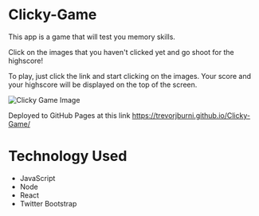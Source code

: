 # Clicky-Game

This app is a game that will test you memory skills. 

Click on the images that you haven't clicked yet and go shoot for the highscore!

To play, just click the link and start clicking on the images. Your score and your highscore will be displayed on the top of the screen.

![Clicky Game Image](assets/readme-pictures/clicky-game.PNG)


Deployed to GitHub Pages at this link https://trevorjburni.github.io/Clicky-Game/

# Technology Used

- JavaScript
- Node
- React
- Twitter Bootstrap

